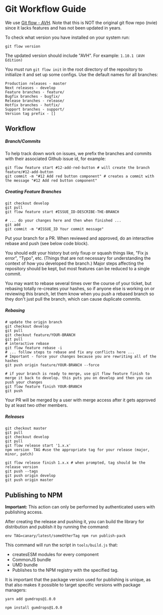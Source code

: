# Git Workflow Guide

We use [Git flow - AVH](https://github.com/petervanderdoes/gitflow-avh). Note that this is NOT the original git flow repo (nvie) since it lacks features and has not been updated in years.

To check what version you have installed on your system run:

`git flow version`

The updated version should include "AVH". For example: `1.10.1 (AVH Edition)`

You must run `git flow init` in the root directory of the repository to initialize it and set up some configs. Use the default names for all branches:

```
Production releases - master
Next releases - develop
Feature branches - feature/
Bugfix branches - bugfix/
Release branches - release/
Hotfix branches - hotfix/
Support branches - support/
Version tag prefix - []
```

## Workflow

##### Branch/Commits

To help track down work on issues, we prefix the branches and commits with their associated Github issue id, for example:

```
git flow feature start #12-add-red-button # will create the branch feature/#12-add-button
git commit -m "#12 Add red button component" # creates a commit with the message "#12 Add red button component"
```

##### Creating Feature Branches

```
git checkout develop
git pull
git flow feature start #ISSUE_ID-DESCRIBE-THE-BRANCH

# ... do your changes here and then when finished ...
git add
git commit -m "#ISSUE_ID Your commit message"
```

Put your branch for a PR. When reviewed and approved, do an interactive rebase and push (see below code block).

You should edit your history but only fixup or squash things like, "Fix js error", "Typo", etc. (Things that are not necessary for understanding the context of how you developed the branch.) Major steps affecting the repository should be kept, but most features can be reduced to a single commit.

You may want to rebase several times over the course of your ticket, but rebasing totally re-creates your hashes, so if anyone else is working on or reviewing this branch, let them know when you push a rebased branch so they don't just pull the branch, which can cause duplicate commits.

##### Rebasing

```
# update the origin branch
git checkout develop
git pull
git checkout feature/YOUR-BRANCH
git pull
# interactive rebase
git flow feature rebase -i
# ... follow steps to rebase and fix any conflicts here ...
# Important - force your changes because you are rewriting all of the hashes
git push origin feature/YOUR-BRANCH --force

# if your branch is ready to merge, use git flow feature finish to merge it back to develop. this puts you on develop and then you can push your changes
git flow feature finish YOUR-BRANCH
git push
```

Your PR will be merged by a user with merge access after it gets approved by at least two other members.

##### Releases

```
git checkout master
git pull
git checkout develop
git pull
git flow release start '1.x.x'
npm version  TAG #use the appropriate tag for your release (major, minor, patch)

git flow release finish 1.x.x # when prompted, tag should be the release version
git push --tags
git push origin develop
git push origin master
```

## Publishing to NPM

**Important:** This action can only be performed by authenticated users with publishing access.

After creating the release and pushing it, you can build the library for distribution and publish it by running the command:

```
env TAG=canary/latest/someOtherTag npm run publish-pack
```

This command will run the script in `tools/build.js` that:

* createsESM modules for every component
* CommonJS bundle
* UMD bundle
* Publishes to the NPM registry with the specified tag.

It is important that the package version used for publishing is unique, as that also makes it possible to target specific versions with package managers:

```
yarn add gumdrops@1.0.0

npm install gumdrops@1.0.0
```
